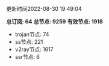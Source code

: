 更新时间2022-08-30 19:49:04

**总订阅: 64**
**总节点: 9259**
**有效节点: 1918**
- trojan节点: 74
- ss节点: 221
- v2ray节点: 1617
- ssr节点: 6
